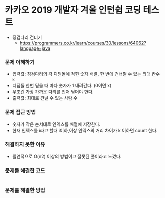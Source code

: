 # 카카오 2019 개발자 겨울 인턴쉽 코딩 테스트

- 징검다리 건너기
  - https://programmers.co.kr/learn/courses/30/lessons/64062?language=java

### 문제 이해하기

- 입력값: 징검다리의 각 디딤돌에 적힌 숫자 배열, 한 번에 건너뛸 수 있는 최대 칸수 k
- 디딤돌 한번 딛을 때 마다 숫자가 1 내려간다. (0이면 x)
- 무조건 가장 가까운 다리를 먼저 딛어야 한다.
- 출력값: 최대로 건널 수 있는 사람 수

### 문제 접근 방법

- 숫자가 작은 순서대로 인덱스를 배열에 저장한다.
- 현재 인덱스를 i라고 할때 i이하,이상 인덱스의 거리 차이가 k 이하면 count 한다.

### 해결하지 못한 이유

- 필연적으로 O(n2) 이상의 방법이고 잘못된 풀이라고 느꼈다.

### 문제를 해결한 코드

```java

```

### 문제를 해결한 방법
